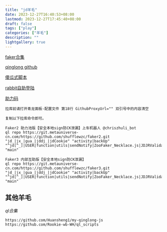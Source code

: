 ```yaml
---
title: "jd羊毛"
date: 2023-12-27T16:40:53+08:00
lastmod: 2023-12-27T17:45:40+08:00
draft: false
tags: ["play"]
categories: ["羊毛"]
description: ""
lightgallery: true
---
```


[faker合集](https://thin-hill-428.notion.site/Faker-1c598629675145988b43a37998a1604a)

[qinglong github](https://github.com/whyour/qinglong)

[傻瓜式脚本](https://thin-hill-428.notion.site/QL-pannel-Faker-Repository-environment-Setup-45edcbfe90d74d8abb2d71896eab3be7)

[rabbit自助登陆](https://thin-hill-428.notion.site/RabbitPro-17ecaccf728745589a41bce94ff2fa2b)

[助力码](https://thin-hill-428.notion.site/Faker2-588bba51631347bbab5f34d942d4c98c)

```
拉库前请打开青龙面板-配置文件 第18行 GithubProxyUrl="" 双引号中的内容清空

复制以下拉库命令即可。

Faker2 助力池版【安全本地sign防CK泄漏】上车机器人 @chriszhuli_bot 
ql repo https://git.metauniverse-cn.com/https://github.com/shufflewzc/faker2.git "jd_|jx_|gua_|jddj_|jdCookie" "activity|backUp" "^jd[^_]|USER|function|utils|sendNotify|ZooFaker_Necklace.js|JDJRValidator_|sign_graphics_validate|ql|JDSignValidator|magic|depend|h5sts" "main"

Faker3 内部互助版【安全本地sign防CK泄漏】
ql repo https://git.metauniverse-cn.com/https://github.com/shufflewzc/faker3.git "jd_|jx_|gua_|jddj_|jdCookie" "activity|backUp" "^jd[^_]|USER|function|utils|sendNotify|ZooFaker_Necklace.js|JDJRValidator_|sign_graphics_validate|ql|JDSignValidator|magic|depend|h5sts" "main"
```


## 其他羊毛

*ql合集*

```
https://github.com/Huansheng1/my-qinglong-js
https://github.com/Rookie-wb-WH/ql_scripts
```

